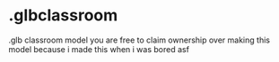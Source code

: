 # .glbclassroom
.glb classroom model
you are free to claim ownership over making this model because i made this when i was bored asf
